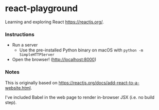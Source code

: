 # react-playground

Learning and exploring React <https://reactjs.org/>.

### Instructions

* Run a server
  * Use the pre-installed Python binary on macOS with `python -m SimpleHTTPServer`
* Open the browser! (<http://localhost:8000>)

### Notes

This is originally based on <https://reactjs.org/docs/add-react-to-a-website.html>.

I've included Babel in the web page to render in-browser JSX (i.e. no build step).  